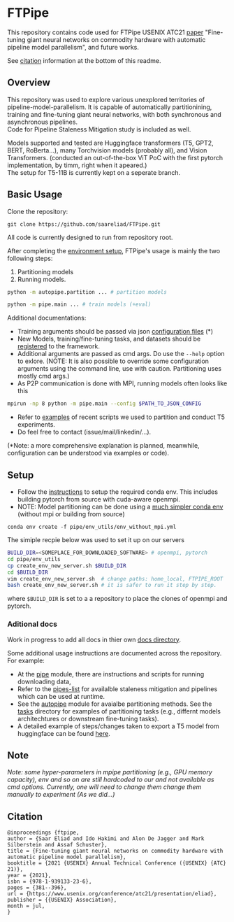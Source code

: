 
# FTPipe

This repository contains code used for FTPipe USENIX ATC21 [paper](https://www.usenix.org/system/files/atc21-eliad.pdf) "Fine-tuning giant neural networks on commodity hardware with automatic pipeline model parallelism", and future works.

See [citation](#citation) information at the bottom of this readme.


## Overview
This repository was used to explore various unexplored territories of pipeline-model-parallelism.
It is capable of automatically partitionining, training and fine-tuning giant neural networks, with both synchronous and asynchronous pipelines. \
Code for Pipeline Staleness Mitigation study is included as well.


Models supported and tested are Huggingface transformers  (T5, GPT2, BERT, RoBerta...), many Torchvision models (probably all), and Vision Transformers. (conducted an out-of-the-box ViT PoC with the first pytorch implementation, by timm, right when it apeared.)\
The setup for T5-11B is currently kept on a seperate branch.

## Basic Usage

Clone the repository:
```
git clone https://github.com/saareliad/FTPipe.git
```
All code is currently designed to run from repository root.

After completing the [environment setup](#setup), FTPipe's usage is mainly the two following steps:
1. Partitioning models
2. Running models.

```bash
python -m autopipe.partition ... # partition models
```

```bash
python -m pipe.main ... # train models (+eval)
```

Additional documentations:
* Training arguments should be passed via json [configuration files](https://github.com/saareliad/FTPipe/blob/master/pipe/configs) (*)
* New Models, training/fine-tuning tasks, and datasets should be [registered](docs\NewModels.md) to the framework.
* Additional arguments are passed as cmd args. Do use the `--help` option to exlore. (NOTE: It is also possible to override some configuration arguments using the command line, use with caution. Partitioning uses mostly cmd args.)
* As P2P communication is done with MPI, running models often looks like this

```bash
mpirun -np 8 python -m pipe.main --config $PATH_TO_JSON_CONFIG
```
* Refer to [examples](https://github.com/saareliad/FTPipe/tree/master/t5_used_scripts_example) of recent scripts we used to partition and conduct T5 experiments. 
* Do feel free to contact (issue/mail/linkedin/...).

(*Note: a more comprehensive explanation is planned, meanwhile, configuration can be understood via examples or code).

## Setup

* Follow the [instructions](pipe/env_utils/create_env_new_server_new.sh) to setup the required conda env. This includes building pytorch from source with cuda-aware openmpi.
* NOTE: Model partitioning can be done using a [much simpler conda env](https://github.com/saareliad/FTPipe/blob/main/pipe/env_utils/env_without_mpi.yml) (without mpi or building from source)
```
conda env create -f pipe/env_utils/env_without_mpi.yml
```


The simiple recpie below was used to set it up on our servers
```bash
BUILD_DIR=<SOMEPLACE_FOR_DOWNLOADED_SOFTWARE> # openmpi, pytorch
cd pipe/env_utils
cp create_env_new_server.sh $BUILD_DIR
cd $BUILD_DIR
vim create_env_new_server.sh  # change paths: home_local, FTPIPE_ROOT
bash create_env_new_server.sh # it is safer to run it step by step.
```
where `$BUILD_DIR` is set to a a repository to place the clones of openmpi and pytorch.


### Aditional docs
Work in progress to add all docs in thier own [docs directory](docs/).

Some additional usage instructions are documented across the repository.
For example: 
 - At the [pipe](pipe/) module, there are instructions and scripts for running downloading data, 
 - Refer to the [pipes-list](docs\PipeList.md) for availalble staleness mitigation and pipelines which can be used at runtime.
 - See the [autopipe](autopipe/) module for avaialbe partitioning methods. See the [tasks](autopipe/tasks) directory for examples of partitioning tasks (e.g., differnt models architechtures or downstream fine-tuning tasks). 
 - A detailed example of steps/changes taken to export a T5 model from huggingface can be found [here](models/new_t5_example).

## Note
_Note: some hyper-parameters in mpipe partitioning (e.g., GPU memory capacity), env and so on are still hardcoded to our and not available as cmd options. Currently, one will need to change them change them manually to experiment (As we did...)_

## Citation
```
@inproceedings {ftpipe,
author = {Saar Eliad and Ido Hakimi and Alon De Jagger and Mark Silberstein and Assaf Schuster},
title = {Fine-tuning giant neural networks on commodity hardware with automatic pipeline model parallelism},
booktitle = {2021 {USENIX} Annual Technical Conference ({USENIX} {ATC} 21)},
year = {2021},
isbn = {978-1-939133-23-6},
pages = {381--396},
url = {https://www.usenix.org/conference/atc21/presentation/eliad},
publisher = {{USENIX} Association},
month = jul,
}
```

